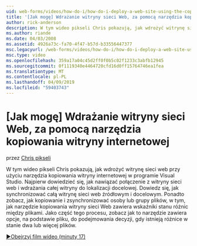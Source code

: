 ```yaml
---
uid: web-forms/videos/how-do-i/how-do-i-deploy-a-web-site-using-the-copy-web-site-tool
title: '[Jak mogę] Wdrażanie witryny sieci Web, za pomocą narzędzia kopiowania witryny internetowej | Dokumentacja firmy Microsoft'
author: rick-anderson
description: W tym wideo pikseli Chris pokazują, jak wdrożyć witrynę sieci web przy użyciu narzędzia kopiowania witryny internetowej w programie Visual Studio. Najpierw dowiedzieć się, jak połączyć się z witryny sieci web i...
ms.author: riande
ms.date: 04/03/2008
ms.assetid: 4926a73c-fa70-4f47-b57d-b33556447377
msc.legacyurl: /web-forms/videos/how-do-i/how-do-i-deploy-a-web-site-using-the-copy-web-site-tool
msc.type: video
ms.openlocfilehash: 359a17a04c45d2ff0f0b5c02f1233c3abfb12945
ms.sourcegitcommit: 0f1119340e4464720cfd16d0ff15764746ea1fea
ms.translationtype: MT
ms.contentlocale: pl-PL
ms.lasthandoff: 04/09/2019
ms.locfileid: "59403743"
---
```

# <a name="how-do-i-deploy-a-web-site-using-the-copy-web-site-tool"></a>[Jak mogę] Wdrażanie witryny sieci Web, za pomocą narzędzia kopiowania witryny internetowej

przez [Chris pikseli](https://twitter.com/chrispels)

W tym wideo pikseli Chris pokazują, jak wdrożyć witrynę sieci web przy użyciu narzędzia kopiowania witryny internetowej w programie Visual Studio. Najpierw dowiedzieć się, jak nawiązać połączenie z witryny sieci web i wdrażania całej witryny do lokalizacji docelowej. Dowiedz się, jak synchronizować całą witrynę sieci web źródłowym i docelowym. Ponadto zobacz, jak kopiowanie i zsynchronizować osoby lub grupy plików, w tym, jak narzędzie kopiowania witryny sieci Web zawiera wskaźniki stanu różnic między plikami. Jako część tego procesu, zobacz jak to narzędzie zawiera opcje, na podstawie pliku, do podejmowania decyzji, gdy istnieją różnice w stanie dwa lub więcej plików.

[&#9654;Obejrzyj film wideo (minuty 17)](https://channel9.msdn.com/Blogs/ASP-NET-Site-Videos/how-do-i-deploy-a-web-site-using-the-copy-web-site-tool)
